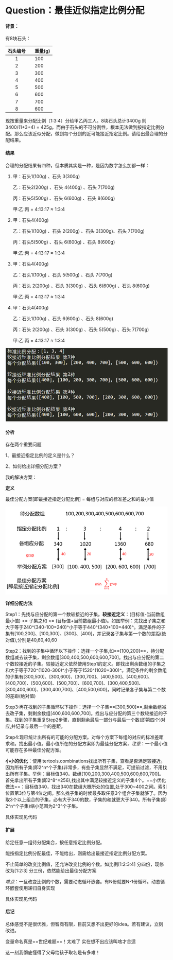 # Question：最佳近似指定比例分配 #

#### 背景：   ####

有8块石头：

| 石头编号 |      | 重量(g) |
| :------: | ---- | ------- |
|    1     |      | 100     |
|    2     |      | 200     |
|    3     |      | 300     |
|    4     |      | 400     |
|    5     |      | 500     |
|    6     |      | 600     |
|    7     |      | 700     |
|    8     |      | 600     |

现按重量来分配比例（1:3:4）分给甲乙丙三人。8块石头总计3400g 则3400/(1+3+4) = 425g。而由于石头的不可分割性，根本无法做到按指定比例分配。那么应该近似分配，做到每个分到的近可能接近指定比例。请给出最合理的分配结果。

#### 结果 ####

合理的分配结果有四种，但本质其实是一种，是因为数字怎么加都一样：

1. 甲：石头1(100g) 、石头 3(300g) 

   乙：石头2(200g) 、石头 4(400g) 、石头 7(700g)

   丙：石头5(500g) 、石头 6(600g) 、石头 8(600g)

   甲:乙:丙 = 4:13:17   ≈ 1:3:4

2. 甲：石头4(400g)  

   乙：石头1(100g) 、石头 2(200g) 、石头 3(300g)、石头 7(700g) 

   丙：石头5(500g) 、石头 6(600g) 、石头 8(600g) 

   甲:乙:丙 = 4:13:17   ≈ 1:3:4

3. 甲：石头4(400g)  

   乙：石头1(100g) 、石头 5(500g) 、石头 7(700g)

   丙：石头 2(200g) 、石头 3(300g) 、石头 6(600g) 、石头 8(600g)

   甲:乙:丙 = 4:13:17   ≈ 1:3:4

4. 甲：石头4(400g)  

   乙：石头1(100g) 、石头 6(600g) 、石头 8(600g)

   丙：石头 2(200g) 、石头 3(300g) 、石头 5(500g) 、石头 7(700g)

   甲:乙:丙 = 4:13:17   ≈ 1:3:4

![1551261198112](imgs/1551261198112.png)  

#### 分析

存在两个重要问题

1、最接近指定比例的定义是什么？

 2、如何给出详细分配方案？ 

我的解决方案：

**定义**

最佳分配方案[即最接近指定分配比例] = 每组与对应的标准差之和的最小值

![1551542541268](imgs/1551542541268.png)

**详细分配方法**

Step1：先找与应分配的第一个数较接近的子集。**较接近定义**：(目标值-当前数组最小值) <= 子集之和 <= (目标值+当前数组最小值)。如图举例：先找出子集之和大于等于240^(340-100=240)^小于等于440^(340+100=440)^。满足条件的子集有[100,200]、[100,300]、[300]、[400]，并记录各子集与第一个数的差距(绝对值),分别是40,60,40,60

Step2：找到的子集中循环以下操作：选择一个子集,如==[100,200]==，待分配数组减去该子集，剩余数组[300,400,500,600,600,700]。找出与应分配的第二个数较接近的子集。较接近定义依然使用Step1的定义。即找出剩余数组的子集之和大于等于720^(1020-300)^小于等于1520^(1020+300)^。满足条件的剩余数组的子集有[300,500]、[300,600]、[300,700]、[400,500]、[400,600]、[400,700]、[500,600]、[500,700]、[600,700]、[300,400,500]、[300,400,600]、[300,400,700]、[400,500,600]，同时记录各子集与第二个数的差距(绝对值)

Step3:再在找到的子集循环以下操作：选择一个子集==[300,500]==,剩余数组减去改子集，剩剩余数组[400,600,600,700]。找出与应分配的第三个数较接近的子集。找到的子集重复Step2步骤，直到剩余最后一部分与最后一个数(即第四个)对应,并记录与最后一个的差距。

Step4:现已统计出所有的可能的分配方案。对每个方案下每组的对应的标准差距求和。找出最小值。最小值所在的分配方案即为最佳分配方案，*注意*：一个最小值可能存在多种最佳分配方案。

**小小的优化**：使用itertools.combinations找出所有子集，查看是否满足较接近。因为所有子集(即2^n^个子集)非常多，有些子集显然不满足，可提前过滤，不用找出所有子集。举例：目标值340。数组[100,200,300,400,500,600,600,700]。首先拿出所有子集(即2^8^=256),找出其中满足较接近定义的子集4个。==小优化做法==：目标值340，找出340在数组大概所处的位置,处于300~400之间。索引位置第3位与第4位之间。那么找子集的时候最多取任意3个组合子集就够了。因为取3个以上组合的子集，必有大于340的数，子集的和就更大于340。所有子集(即2^n^个子集)缩小范围为2^3^个子集。   

具体实现见代码    

#### 扩展   ####

给定任意一组待分配集合，按任意指定比例分配。

能按指定比例分配最佳，不能给出，则需给出最接近指定比例分配方案。

不止简单的改变比例值，还允许改变比例的个数。如比例[1:2:3:4] 分四份，现修改为[1:2:3] 分三份，依然能给出最佳分配方案

*难点*：一旦改变比例的个数，需要动态循环嵌套。有N份就要N-1份循环。动态循环嵌套使用递归自身实现

具体实现见代码

#### 后记

总体感觉不是很优雅，但智商有限，目前又想不出更好的idea。若有建议，立刻改进。   

变量命名真是==世纪难题==！太难了 实在想不出应该叫啥才合适    

这一刻我彻底懂得了父母给孩子取名是有多难！   
